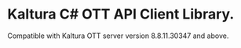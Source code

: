 # Kaltura C# OTT API Client Library.
Compatible with Kaltura OTT server version 8.8.11.30347 and above.
